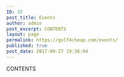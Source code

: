 ```yaml
---
ID: 37
post_title: Events
author: admin
post_excerpt: CONTENTS
layout: page
permalink: https://golf4cheap.com/events/
published: true
post_date: 2017-09-27 19:36:04
---
```

CONTENTS